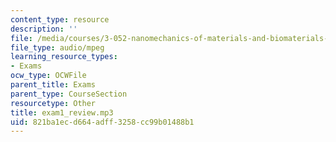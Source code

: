 ```yaml
---
content_type: resource
description: ''
file: /media/courses/3-052-nanomechanics-of-materials-and-biomaterials-spring-2007/821ba1ecd664adff3258cc99b01488b1_exam1_review.mp3
file_type: audio/mpeg
learning_resource_types:
- Exams
ocw_type: OCWFile
parent_title: Exams
parent_type: CourseSection
resourcetype: Other
title: exam1_review.mp3
uid: 821ba1ec-d664-adff-3258-cc99b01488b1
---
```

